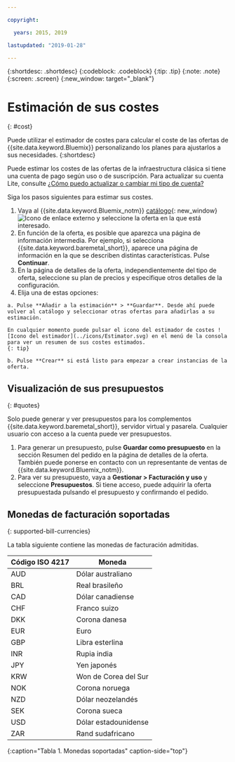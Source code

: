 ```yaml
---

copyright:

  years: 2015, 2019

lastupdated: "2019-01-28"

---
```


{:shortdesc: .shortdesc}
{:codeblock: .codeblock}
{:tip: .tip}
{:note: .note}
{:screen: .screen}
{:new_window: target="_blank"}

# Estimación de sus costes
{: #cost}

Puede utilizar el estimador de costes para calcular el coste de las ofertas de {{site.data.keyword.Bluemix}} personalizando los planes para ajustarlos a sus necesidades.
{:shortdesc}

Puede estimar los costes de las ofertas de la infraestructura clásica si tiene una cuenta de pago según uso o de suscripción. Para actualizar su cuenta Lite, consulte [¿Cómo puedo actualizar o cambiar mi tipo de cuenta?](/docs/account?topic=account-accountfaqs)

Siga los pasos siguientes para estimar sus costes.

  1. Vaya al {{site.data.keyword.Bluemix_notm}} [catálogo](https://cloud.ibm.com/catalog){: new_window} ![Icono de enlace externo](../icons/launch-glyph.svg "Icono de enlace externo") y seleccione la oferta en la que está interesado.
  2. En función de la oferta, es posible que aparezca una página de información intermedia. Por ejemplo, si selecciona {{site.data.keyword.baremetal_short}}, aparece una página de información en la que se describen distintas características. Pulse **Continuar**.
  3. En la página de detalles de la oferta, independientemente del tipo de oferta, seleccione su plan de precios y especifique otros detalles de la configuración.
  4. Elija una de estas opciones:

    a. Pulse **Añadir a la estimación** > **Guardar**. Desde ahí puede volver al catálogo y seleccionar otras ofertas para añadirlas a su estimación.

    En cualquier momento puede pulsar el icono del estimador de costes ![Icono del estimador](../icons/Estimator.svg) en el menú de la consola para ver un resumen de sus costes estimados.
    {: tip}

    b. Pulse **Crear** si está listo para empezar a crear instancias de la oferta.


## Visualización de sus presupuestos
{: #quotes}

Solo puede generar y ver presupuestos para los complementos {{site.data.keyword.baremetal_short}}, servidor virtual y pasarela. Cualquier usuario con acceso a la cuenta puede ver presupuestos.

  1. Para generar un presupuesto, pulse **Guardar como presupuesto** en la sección Resumen del pedido en la página de detalles de la oferta. También puede ponerse en contacto con un representante de ventas de {{site.data.keyword.Bluemix_notm}}.
  2. Para ver su presupuesto, vaya a **Gestionar > Facturación y uso** y seleccione **Presupuestos**. Si tiene acceso, puede adquirir la oferta presupuestada pulsando el presupuesto y confirmando el pedido.


## Monedas de facturación soportadas
{: supported-bill-currencies}

La tabla siguiente contiene las monedas de facturación admitidas.

| Código ISO 4217 | Moneda             |
|---------------|----------------------|
|AUD            | Dólar australiano    |
|BRL            |	Real brasileño       |
|CAD            |	Dólar canadiense      |
|CHF            |	Franco suizo          |
|DKK            |	Corona danesa         |
|EUR            |	Euro                 |
|GBP            |	Libra esterlina       |
|INR            |	Rupia india         |
|JPY            |	Yen japonés         |
|KRW            |	Won de Corea del Sur     |
|NOK            |	Corona noruega      |
|NZD            |	Dólar neozelandés   |
|SEK            |	Corona sueca        |
|USD            | Dólar estadounidense |
|ZAR            |	Rand sudafricano   |
{:caption="Tabla 1. Monedas soportadas" caption-side="top"}
